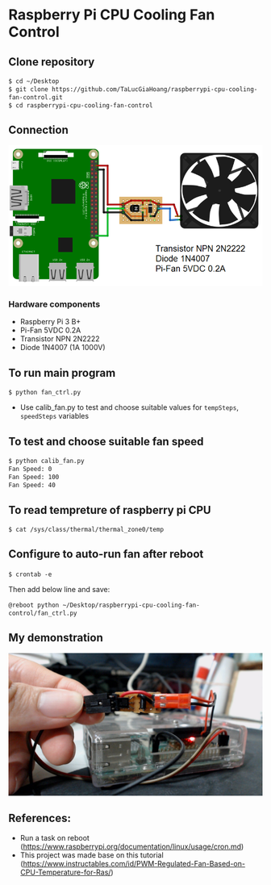 # Raspberry Pi CPU Cooling Fan Control

## Clone repository
```
$ cd ~/Desktop
$ git clone https://github.com/TaLucGiaHoang/raspberrypi-cpu-cooling-fan-control.git
$ cd raspberrypi-cpu-cooling-fan-control
```

## Connection
![Raspberry Pi and fan controller Connection](cpu-fan-controller-connection.png)

### Hardware components
  * Raspberry Pi 3 B+
  * Pi-Fan 5VDC 0.2A
  * Transistor NPN 2N2222
  * Diode 1N4007 (1A 1000V)

## To run main program
```
$ python fan_ctrl.py
```
- Use calib_fan.py to test and choose suitable values for `tempSteps`, `speedSteps` variables

## To test and choose suitable fan speed
```
$ python calib_fan.py
Fan Speed: 0
Fan Speed: 100
Fan Speed: 40
```

## To read tempreture of raspberry pi CPU
```
$ cat /sys/class/thermal/thermal_zone0/temp
```

## Configure to auto-run fan after reboot
`$ crontab -e`

Then add below line and save:
```
@reboot python ~/Desktop/raspberrypi-cpu-cooling-fan-control/fan_ctrl.py
```

## My demonstration
![My Raspberry Pi and fan controller](demo.jpg)

## References:
- Run a task on reboot (https://www.raspberrypi.org/documentation/linux/usage/cron.md)
- This project was made base on this tutorial (https://www.instructables.com/id/PWM-Regulated-Fan-Based-on-CPU-Temperature-for-Ras/)
